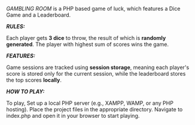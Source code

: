 *GAMBLING ROOM* is a PHP based game of luck, which features a Dice Game and a Leaderboard.

***RULES:***

Each player gets **3 dice** to throw, the result of which is **randomly generated**. The player with highest sum of scores wins the game.

***FEATURES:***

Game sessions are tracked using **session storage**, meaning each player's score is stored only for the current session, while the leaderboard stores the top scores **locally**.


***HOW TO PLAY:***

To play, Set up a local PHP server (e.g., XAMPP, WAMP, or any PHP hosting). Place the project files in the appropriate directory. Navigate to index.php and open it in your browser to start playing.
